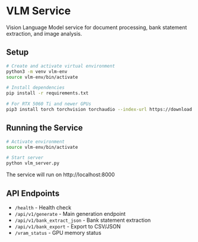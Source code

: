# VLM Service

Vision Language Model service for document processing, bank statement extraction, and image analysis.

## Setup

```bash
# Create and activate virtual environment
python3 -m venv vlm-env
source vlm-env/bin/activate

# Install dependencies
pip install -r requirements.txt

# For RTX 5060 Ti and newer GPUs
pip3 install torch torchvision torchaudio --index-url https://download.pytorch.org/whl/cu128
```

## Running the Service

```bash
# Activate environment
source vlm-env/bin/activate

# Start server
python vlm_server.py
```

The service will run on http://localhost:8000

## API Endpoints

- `/health` - Health check
- `/api/v1/generate` - Main generation endpoint
- `/api/v1/bank_extract_json` - Bank statement extraction
- `/api/v1/bank_export` - Export to CSV/JSON
- `/vram_status` - GPU memory status